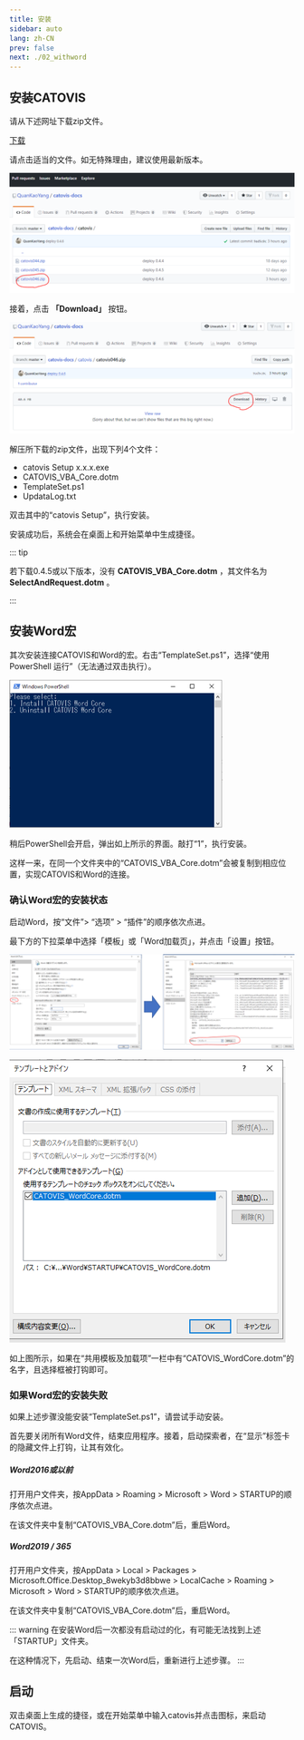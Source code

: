 ```yaml
---
title: 安装
sidebar: auto
lang: zh-CN
prev: false
next: ./02_withword
---
```


## 安装CATOVIS

请从下述网址下载zip文件。

[下载](https://github.com/QuanKaoYang/catovis-docs/tree/master/catovis)

请点击适当的文件。如无特殊理由，建议使用最新版本。

<img src="./pict/github1.png" alt="img" style="zoom:67%;" />

接着，点击 **「Download」** 按钮。

<img src="./pict/github2.png" alt="img" style="zoom:67%;" />

解压所下载的zip文件，出现下列4个文件：

- catovis Setup x.x.x.exe
- CATOVIS_VBA_Core.dotm
- TemplateSet.ps1
- UpdataLog.txt

双击其中的“catovis Setup”，执行安装。

安装成功后，系统会在桌面上和开始菜单中生成捷径。

::: tip

若下载0.4.5或以下版本，没有 **CATOVIS_VBA_Core.dotm** ，其文件名为 **SelectAndRequest.dotm** 。 

:::

## 安装Word宏
其次安装连接CATOVIS和Word的宏。右击“TemplateSet.ps1”，选择“使用 PowerShell 运行”（无法通过双击执行）。

<img src="./pict/powershell1.png" alt="img" style="zoom:75%;" />

稍后PowerShell会开启，弹出如上所示的界面。敲打“1”，执行安装。

这样一来，在同一个文件夹中的“CATOVIS_VBA_Core.dotm”会被复制到相应位置，实现CATOVIS和Word的连接。

### 确认Word宏的安装状态
启动Word，按“文件”> “选项” > “插件”的顺序依次点进。

最下方的下拉菜单中选择「模板」或「Word加载页」，并点击「设置」按钮。

![img](./pict/word_template1.png)

![img](./pict/word_option3.png)

如上图所示，如果在“共用模板及加载项”一栏中有“CATOVIS_WordCore.dotm”的名字，且选择框被打钩即可。

### 如果Word宏的安装失败
如果上述步骤没能安装“TemplateSet.ps1”，请尝试手动安装。

首先要关闭所有Word文件，结束应用程序。接着，启动探索者，在“显示”标签卡的隐藏文件上打钩，让其有效化。

##### Word2016或以前

打开用户文件夹，按AppData > Roaming > Microsoft > Word > STARTUP的顺序依次点进。

在该文件夹中复制“CATOVIS_VBA_Core.dotm”后，重启Word。

##### Word2019 / 365

打开用户文件夹，按AppData > Local > Packages > Microsoft.Office.Desktop_8wekyb3d8bbwe > LocalCache > Roaming > Microsoft > Word > STARTUP的顺序依次点进。

在该文件夹中复制“CATOVIS_VBA_Core.dotm”后，重启Word。

::: warning
在安装Word后一次都没有启动过的化，有可能无法找到上述「STARTUP」文件夹。

在这种情况下，先启动、结束一次Word后，重新进行上述步骤。
:::

## 启动
双击桌面上生成的捷径，或在开始菜单中输入catovis并点击图标，来启动CATOVIS。
